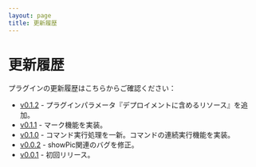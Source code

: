 ```yaml
---
layout: page
title: 更新履歴
---
```


# 更新履歴

プラグインの更新履歴はこちらからご確認ください：

- [v0.1.2](v0.1.2) - プラグインパラメータ『デプロイメントに含めるリソース』を追加。
- [v0.1.1](v0.1.1) - マーク機能を実装。
- [v0.1.0](v0.1.0) - コマンド実行処理を一新。コマンドの連続実行機能を実装。
- [v0.0.2](v0.0.2) - showPic関連のバグを修正。
- [v0.0.1](v0.0.1) - 初回リリース。

